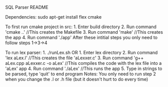 SQL Parser README

Dependencies:
    sudo apt-get install flex
    cmake

To first run cmake project in src:
    1. Enter build directory
    2. Run command 'cmake ..' //This creates the Makefile
    3. Run command 'make'     //This creates the app
    4. Run command './app'
After these intitial steps you only need to follow steps 1->3->4

To run lex parser:
    1. ./runLex.sh
    OR
    1. Enter lex directory
    2. Run command 'lex aLex.l'                                    //This creates the file 'aLexxer.c'
    3. Run command 'g++ aLex.cpp aLexxer.c -o aLex'                //This compiles the code with the lex file into a 'aLex' app
    4. Run command './aLex'                                        //This runs the app
    5. Type in strings to be parsed, type 'quit' to end program
Notes:
    You only need to run step 2 when you change the .l or .h file (but it doesn't hurt to do every time)
    